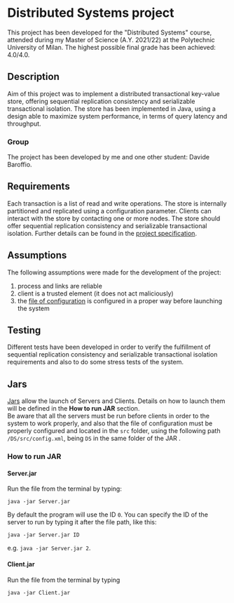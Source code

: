 # Distributed Systems project

This project has been developed for the "Distributed Systems" course, attended during my Master of Science (A.Y. 2021/22) at the Polytechnic University of Milan. The highest possible final grade has been achieved: 4.0/4.0.

## Description

Aim of this project was to implement a distributed transactional key-value store, offering sequential replication consistency and serializable transactional isolation. 
The store has been implemented in Java, using a design able to maximize system performance, in terms of query latency and throughput.

### Group
The project has been developed by me and one other student: Davide Baroffio.
## Requirements
Each transaction is a list of read and write operations. The store is internally partitioned and replicated using a configuration parameter.
Clients can interact with the store by contacting one or more nodes. The store should offer sequential replication consistency and serializable transactional isolation.
Further details can be found in the [project specification](/projects_specification.pdf).

## Assumptions

The following assumptions were made for the development of the project:
1. process and links are reliable
2. client is a trusted element (it does not act maliciously)
3. the [file of configuration](/DS/src/config.xml) is configured in a proper way before launching the system

## Testing

Different tests have been developed in order to verify the fulfillment of sequential replication consistency and serializable transactional isolation requirements and also to do some stress tests of the system. 

## Jars
[Jars](/JAR) allow the launch of Servers and Clients. Details on how to launch them will be defined in the __How to run JAR__ section.\
Be aware that all the servers must be run before clients in order to the system to work properly, and also that the file of configuration must be properly configured and located in the `src` folder, using the following path `/DS/src/config.xml`, being `DS` in the same folder of the JAR .

### How to run JAR

#### Server.jar
Run the file from the terminal by typing:
```
java -jar Server.jar
```
By default the program will use the ID `0`.
You can specify the ID of the server to run by typing it after the file path, like this:
```
java -jar Server.jar ID
```
e.g. `java -jar Server.jar 2`.

#### Client.jar
Run the file from the terminal by typing
```
java -jar Client.jar
```

